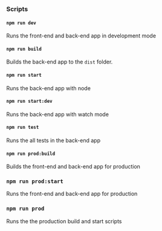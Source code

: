 ### Scripts

#### `npm run dev`	

Runs the front-end and back-end app in development mode

#### `npm run build`

Builds the back-end app to the `dist` folder.

#### `npm run start`

Runs the back-end app with node

#### `npm run start:dev`

Runs the back-end app with watch mode

#### `npm run test`

Runs the all tests in the back-end app

#### `npm run prod:build`

Builds the front-end and back-end app for production

### `npm run prod:start`

Runs the front-end and back-end app for production

### `npm run prod`

Runs the the production build and start scripts